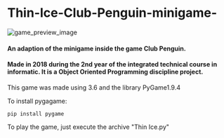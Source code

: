 # Thin-Ice-Club-Penguin-minigame-

![game_preview_image](https://github.com/Pablo1Gustavo/Thin-Ice-Club-Penguin-minigame-copy/blob/master/game_preview.jpg?raw=true)

#### An adaption of the minigame inside the game Club Penguin.
#### Made in 2018 during the 2nd year of the integrated technical course in informatic. It is a Object Oriented Programming discipline project.


This game was made using 3.6 and the library PyGame1.9.4

To install pygagame:
```
pip install pygame
```

To play the game, just execute the archive "Thin Ice.py"
